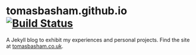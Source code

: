 # tomasbasham.github.io [![Build Status](https://secure.travis-ci.org/tomasbasham/tomasbasham.github.io.png?branch=master)](https://travis-ci.org/tomasbasham/tomasbasham.github.io)


A Jekyll blog to exhibit my experiences and personal projects. Find the site at [tomasbasham.co.uk](http://tomasbasham.co.uk).

